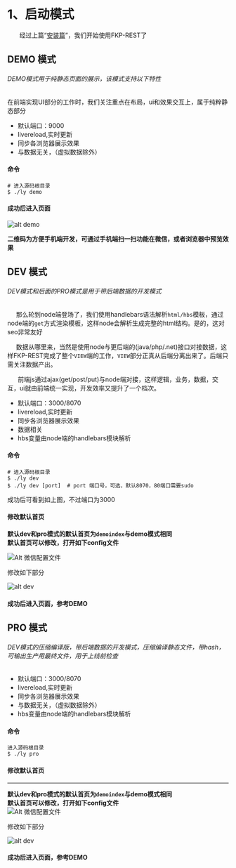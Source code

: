 
[install]: /demoindex?md=install "安装"
# 1、启动模式  
&#160; &#160; &#160; &#160;经过上篇“[安装篇][install]”，我们开始使用FKP-REST了

## DEMO 模式
###### DEMO模式用于纯静态页面的展示，该模式支持以下特性  
在前端实现UI部分的工作时，我们关注重点在布局，ui和效果交互上，属于纯粹静态部分
* 默认端口：9000  
* livereload,实时更新  
* 同步各浏览器展示效果  
* 与数据无关，（虚拟数据除外）  

#### 命令     
    # 进入源码根目录
    $ ./ly demo  

#### 成功后进入页面  

![alt demo](/images/doc/index_demo.png)  

__二维码为方便手机端开发，可通过手机端扫一扫功能在微信，或者浏览器中预览效果__  





## DEV 模式
###### DEV模式和后面的PRO模式是用于带后端数据的开发模式  
&#160; &#160; &#160;那么轮到node端登场了，我们使用handlebars语法解析`html/hbs`模板，通过node端的`get`方式渲染模板，这样node会解析生成完整的html结构。是的，这对seo非常友好  

&#160; &#160; &#160;数据从哪里来，当然是使用node与更后端的(java/php/.net)接口对接数据，这样FKP-REST完成了整个`VIEW`端的工作，`VIEW`部分正真从后端分离出来了。后端只需关注数据产出。  

&#160; &#160; &#160; 前端js通过ajax(get/post/put)与node端对接，这样逻辑，业务，数据，交互，ui就由前端统一实现，开发效率又提升了一个档次。
* 默认端口：3000/8070
* livereload,实时更新  
* 同步各浏览器展示效果  
* 数据相关  
* hbs变量由node端的handlebars模块解析  

#### 命令
    # 进入源码根目录
    $ ./ly dev
    $ ./ly dev [port]  # port 端口号，可选，默认8070，80端口需要sudo

成功后可看到如上图，不过端口为3000

#### 修改默认首页  
__默认dev和pro模式的默认首页为`demoindex`与demo模式相同__  
__默认首页可以修改，打开如下config文件__  

![Alt 微信配置文件](/images/doc/wxconfigfile.png)  

修改如下部分

![alt dev](/images/doc/dev_index.png)  

#### 成功后进入页面，参考DEMO  






## PRO 模式
###### DEV模式的压缩编译版，带后端数据的开发模式，压缩编译静态文件，带hash，可输出生产用最终文件，用于上线前检查  

* 默认端口：3000/8070
* livereload,实时更新  
* 同步各浏览器展示效果  
* 与数据无关，（虚拟数据除外）
* hbs变量由node端的handlebars模块解析   

#### 命令
    进入源码根目录
    $ ./ly pro

#### 修改默认首页  
---
__默认dev和pro模式的默认首页为`demoindex`与demo模式相同__  
__默认首页可以修改，打开如下config文件__  
![Alt 微信配置文件](/images/doc/wxconfigfile.png)  

修改如下部分

![alt dev](/images/doc/dev_index.png)  

#### 成功后进入页面，参考DEMO  
